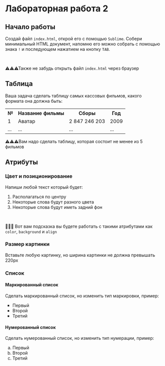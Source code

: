 # Лабораторная работа 2

## Начало работы

Создай файл `index.html`, открой его с помощью `Sublime`. 
Собери минимальный HTML документ, напомню его можно собрать с помощью знака `!` и последующем нажатием на кнопку `TAB`. 

<br/>

⚠⚠⚠Также не забудь открыть файл `index.html` через браузер

## Таблица

Ваша задача сделать таблицу самых кассовых фильмов, какого формата она должна быть:
<table>  
  <tr>    
  <th>№</th>
  <th>Название фильмы</th>
  <th>Сборы</th>
  <th>Год</th>
  </tr>
  
  <tr>   
    <td>1</td>
    <td>Аватар</td>
    <td>2 847 246 203</td>
    <td>2009</td> 
  </tr> 
  
  <tr>   
    <td>...</td>
    <td>...</td>
    <td>...</td>
    <td>...</td> 
  </tr>  
</table>

⚠⚠⚠Вам надо сделать таблицу, которая состоит не менее из 5 фильмов


## Атрибуты
### Цвет и позиционирование
Напиши любой текст который будет:
1. Располагаться по центру
2. Некоторые слова будут разного цвета
3. Некоторые слова будут иметь задний фон

<br/>

🎁🎁🎁 Вот вам подсказка вы будете работать с такими атрибутами как `color`, `background` и `align`

### Размер картинки 

Вставьте любую картинку, но ширина картинки не должна превышать 220px

### Список 
#### Маркированный список 
Сделать маркированный список, но изменить тип маркировки, пример:

<ul type="square">
  <li> Первый </li>
  <li> Второй </li>
  <li> Третий </li>
</ul>

#### Нумерованный список 
Сделать нумерованный список, но изменить тип нумерации, пример:

<ol type="a">
  <li> Первый </li>
  <li> Второй </li>
  <li> Третий </li>
</ol>












